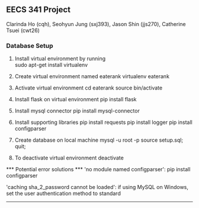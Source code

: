 ## EECS 341 Project
Clarinda Ho (cqh), Seohyun Jung (sxj393), Jason Shin (jjs270), Catherine Tsuei (cwt26)

### Database Setup
1. Install virtual environment by running
<br>sudo apt-get install virtualenv

2. Create virtual environment named eaterank
virtualenv eaterank

3. Activate virtual environment
cd eaterank
source bin/activate

4. Install flask on virtual environment
pip install flask

5. Install mysql connector
pip install mysql-connector

6. Install supporting libraries
pip install requests
pip install logger
pip install configparser

7. Create database on local machine
mysql -u root -p
source setup.sql;
quit;

8. To deactivate virtual environment
deactivate

*** Potential error solutions ***
'no module named configparser':
pip install configparser

'caching sha_2_password cannot be loaded':
if using MySQL on Windows, set the user authentication method to standard
*********************************